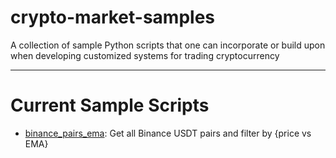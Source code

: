 # crypto-market-samples

A collection of sample Python scripts that one can incorporate or build upon when developing customized systems for trading cryptocurrency

---

# Current Sample Scripts

- [binance_pairs_ema](https://github.com/imwatsi/crypto-market-samples/tree/master/binance_pairs_ema): Get all Binance USDT pairs and filter by {price vs EMA}

